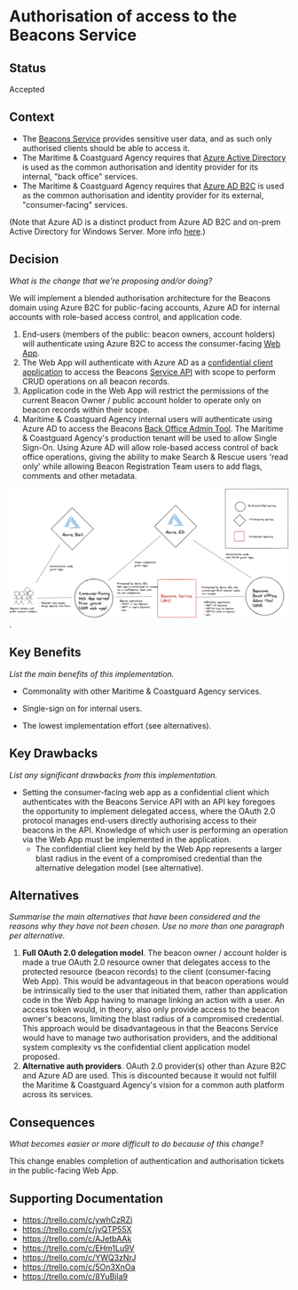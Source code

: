 # Authorisation of access to the Beacons Service

## Status

Accepted

## Context

- The [Beacons Service](https://github.com/mcagov/beacons-service) provides sensitive user data, and as
  such only authorised clients should be able to access it.
- The Maritime & Coastguard Agency requires that [Azure Active Directory](https://azure.microsoft.com/en-gb/services/active-directory/) is used as the common authorisation
  and identity provider for its internal, "back office" services.
- The Maritime & Coastguard Agency requires that [Azure AD B2C](https://azure.microsoft.com/en-gb/services/active-directory/) is used as the common authorisation and identity
  provider for its external, "consumer-facing" services.

(Note that Azure AD is a distinct product from Azure AD B2C and on-prem Active Directory for Windows Server. More info
[here](https://www.predicagroup.com/blog/azure-ad-b2b-b2c-puzzled-out/).)

## Decision

_What is the change that we're proposing and/or doing?_

We will implement a blended authorisation architecture for the Beacons domain using Azure B2C for public-facing
accounts, Azure AD for internal accounts with role-based access control, and application code.

1.  End-users (members of the public: beacon owners, account holders) will authenticate using Azure B2C to
    access the consumer-facing [Web App](https://github.com/mcagov/beacons-webapp).
2.  The Web App will authenticate with Azure AD as a [confidential client application](https://docs.microsoft.com/en-us/azure/healthcare-apis/fhir/register-confidential-azure-ad-client-app) to access the
    Beacons [Service API](https://github.com/mcagov/beacons-service) with scope to perform CRUD operations on all
    beacon records.
3.  Application code in the Web App will restrict the permissions of the current Beacon Owner / public account
    holder to operate only on beacon records within their scope.
4.  Maritime & Coastguard Agency internal users will authenticate using Azure AD to access the Beacons [Back Office
    Admin Tool](https://github.com/mcagov/beacons-backoffice). The Maritime & Coastguard Agency's production tenant
    will be used to allow Single Sign-On. Using Azure AD will allow role-based access control of back office
    operations, giving the ability to make Search & Rescue users 'read only' while allowing Beacon Registration Team
    users to add flags, comments and other metadata.

![Beacons authorisation diagram](assets/beacons-auth-diagram.png).

## Key Benefits

_List the main benefits of this implementation._

- Commonality with other Maritime & Coastguard Agency services.

- Single-sign on for internal users.

- The lowest implementation effort (see alternatives).

## Key Drawbacks

_List any significant drawbacks from this implementation._

- Setting the consumer-facing web app as a confidential client which authenticates with the Beacons Service API with
  an API key foregoes the opportunity to implement delegated access, where the OAuth 2.0 protocol manages end-users
  directly authorising access to their beacons in the API. Knowledge of which user is performing an operation via
  the Web App must be implemented in the application.
  - The confidential client key held by the Web App represents a larger blast radius in the event of a compromised
    credential than the alternative delegation model (see alternative).

## Alternatives

_Summarise the main alternatives that have been considered and the reasons why they have not been chosen. Use no
more than one paragraph per alternative._

1.  **Full OAuth 2.0 delegation model**. The beacon owner / account holder is made a true OAuth 2.0 resource owner that
    delegates access to the protected resource (beacon records) to the client (consumer-facing Web App). This would be
    advantageous in that beacon operations would be intrinsically tied to the user that initiated them, rather than
    application code in the Web App having to manage linking an action with a user. An access token would, in
    theory, also only provide access to the beacon owner's beacons, limiting the blast radius of a compromised
    credential. This approach would be disadvantageous in that the Beacons Service would have to manage two
    authorisation providers, and the additional system complexity vs the confidential client application model proposed.
2.  **Alternative auth providers**. OAuth 2.0 provider(s) other than Azure B2C and Azure AD are used. This is
    discounted because it would not fulfill the Maritime & Coastguard Agency's vision for a common auth platform
    across its services.

## Consequences

_What becomes easier or more difficult to do because of this change?_

This change enables completion of authentication and authorisation tickets in the public-facing Web App.

## Supporting Documentation

- https://trello.com/c/ywhCzRZi
- https://trello.com/c/jvQTP55X
- https://trello.com/c/AJetbAAk
- https://trello.com/c/EHm1Lu9V
- https://trello.com/c/YWQ3zNrJ
- https://trello.com/c/5On3XnOa
- https://trello.com/c/8YuBjla9
